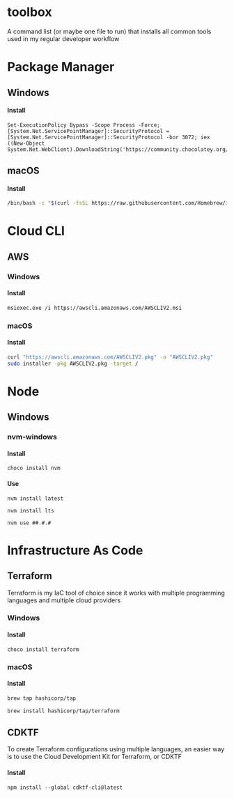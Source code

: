 # toolbox
A command list (or maybe one file to run) that installs all common tools used in my regular developer workflow


# Package Manager

## Windows

#### Install
```pwsh
Set-ExecutionPolicy Bypass -Scope Process -Force; [System.Net.ServicePointManager]::SecurityProtocol = [System.Net.ServicePointManager]::SecurityProtocol -bor 3072; iex ((New-Object System.Net.WebClient).DownloadString('https://community.chocolatey.org/install.ps1'))
```

## macOS

#### Install
```sh
/bin/bash -c "$(curl -fsSL https://raw.githubusercontent.com/Homebrew/install/HEAD/install.sh)"
```


# Cloud CLI

## AWS

### Windows

#### Install
```sh
msiexec.exe /i https://awscli.amazonaws.com/AWSCLIV2.msi
```

### macOS

#### Install
```sh
curl "https://awscli.amazonaws.com/AWSCLIV2.pkg" -o "AWSCLIV2.pkg"
sudo installer -pkg AWSCLIV2.pkg -target /
```


# Node

## Windows

### nvm-windows

#### Install
```pwsh
choco install nvm
```

#### Use
```pwsh
nvm install latest

nvm install lts

nvm use ##.#.#
```


# Infrastructure As Code

## Terraform

Terraform is my IaC tool of choice since it works with multiple programming languages and multiple cloud providers

### Windows

#### Install
```pwsh
choco install terraform
```

### macOS

#### Install
```sh
brew tap hashicorp/tap

brew install hashicorp/tap/terraform
```

## CDKTF

To create Terraform configurations using multiple languages, an easier way is to use the Cloud Development Kit for Terraform, or CDKTF

#### Install
```pwsh
npm install --global cdktf-cli@latest
```
